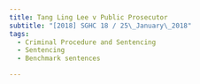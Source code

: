 ```yaml
---
title: Tang Ling Lee v Public Prosecutor 
subtitle: "[2018] SGHC 18 / 25\_January\_2018"
tags:
  - Criminal Procedure and Sentencing
  - Sentencing
  - Benchmark sentences

---
```


